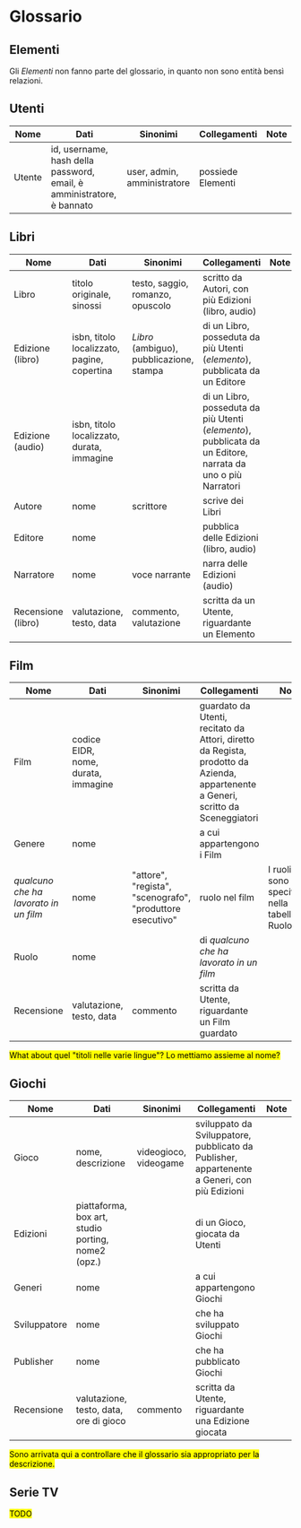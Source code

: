 # Glossario 

## Elementi

Gli _Elementi_ non fanno parte del glossario, in quanto non sono entità bensì relazioni.

## Utenti

| Nome | Dati | Sinonimi | Collegamenti | Note |
|------|------|----------|--------------|------|
| Utente | id, username, hash della password, email, è amministratore, è bannato | user, admin, amministratore | possiede Elementi | |

## Libri

| Nome | Dati | Sinonimi | Collegamenti | Note |
|------|------|----------|--------------|------|
| Libro | titolo originale, sinossi | testo, saggio, romanzo, opuscolo | scritto da Autori, con più Edizioni (libro, audio) | |
| Edizione (libro) | isbn, titolo localizzato, pagine, copertina | _Libro_ (ambiguo), pubblicazione, stampa | di un Libro, posseduta da più Utenti (_elemento_), pubblicata da un Editore | |
| Edizione (audio) | isbn, titolo localizzato, durata, immagine | | di un Libro, posseduta da più Utenti (_elemento_), pubblicata da un Editore, narrata da uno o più Narratori |
| Autore | nome | scrittore | scrive dei Libri | |
| Editore | nome | | pubblica delle Edizioni (libro, audio) | |
| Narratore | nome | voce narrante | narra delle Edizioni (audio) | |
| Recensione (libro) | valutazione, testo, data | commento, valutazione | scritta da un Utente, riguardante un Elemento |

## Film

| Nome | Dati | Sinonimi | Collegamenti | Note |
|------|------|----------|--------------|------|
| Film | codice EIDR, nome, durata, immagine | | guardato da Utenti, recitato da Attori, diretto da Regista, prodotto da Azienda, appartenente a Generi, scritto da Sceneggiatori | |
| Genere | nome | | a cui appartengono i Film | |
| _qualcuno che ha lavorato in un film_ | nome | "attore", "regista", "scenografo", "produttore esecutivo" | ruolo nel film | I ruoli sono specificati nella tabella Ruolo |
| Ruolo | nome | | di _qualcuno che ha lavorato in un film_ | |
| Recensione | valutazione, testo, data | commento | scritta da Utente, riguardante un Film guardato |

<span style="background-color: yellow; color: black;">What about quel "titoli nelle varie lingue"? Lo mettiamo assieme al nome?</span>

## Giochi

| Nome | Dati | Sinonimi | Collegamenti | Note |
|------|------|----------|--------------|------|
| Gioco | nome, descrizione | videogioco, videogame | sviluppato da Sviluppatore, pubblicato da Publisher, appartenente a Generi, con più Edizioni | |
| Edizioni | piattaforma, box art, studio porting, nome2 (opz.) | | di un Gioco, giocata da Utenti | | 
| Generi | nome | | a cui appartengono Giochi | |
| Sviluppatore | nome | | che ha sviluppato Giochi | |
| Publisher | nome | | che ha pubblicato Giochi | |
| Recensione | valutazione, testo, data, ore di gioco | commento | scritta da Utente, riguardante una Edizione giocata |

<span style="background-color: yellow; color: black;">Sono arrivata qui a controllare che il glossario sia appropriato per la descrizione.</span>

## Serie TV

<span style="background-color: yellow; color: black;">TODO</span>

<!--
| Nome | Dati | Sinonimi | Collegamenti | Note |
|------|------|----------|--------------|------|
| Serie TV | nome, immagine | telefilm, fiction | guardata da Utenti, prodotto da Casa produzione, suddivisa in Stagioni | |
| Stagione | nome, immagine | | di una Serie TV, contiene più Episodi | |
| Episodio | numero, durata, nome | puntata | di una Stagione | | 
| Genere | nome | | a cui appartengono le serie TV | |
| _qualcuno che ha lavorato in una serie_ | nome | "attore", "regista", "scenografo", "produttore esecutivo" | ruolo nel film | I ruoli sono specificati nella tabella Ruolo |
| Ruolo | nome | | di _qualcuno che ha lavorato in una serie_ | |
| Casa produzione | nome | | produce Serie TV | |
| Opera correlata | nome, supporto correlOpera | "Opera di ispirazione", "Remake", "Prequel", "Spin-off" | Collegata alla serie TV - il supporto viene specificato nell'apposita tabella | |
| supporto correlOpera | nome |  "Libro", "Film", "Un'altra serie"...  | "contiene" l'opera correlata | |
| Recensione | valutazione, testo, data | commento | scritta da Utente, riguardante una Serie TV guardata |
-->
